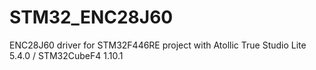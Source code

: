 # STM32_ENC28J60
ENC28J60 driver for STM32F446RE project with Atollic True Studio Lite 5.4.0 / STM32CubeF4 1.10.1

